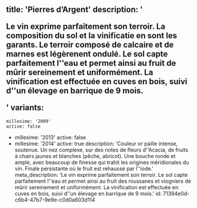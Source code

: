 title: 'Pierres d&rsquo;Argent'
description: '<p>Le vin exprime parfaitement son terroir. La composition du sol et la vinificatie en sont les garants. Le terroir composé de calcaire et de marnes est légèrenent ondulé. Le sol capte parfaitement l''eau et permet ainsi au fruit de mûrir sereinement et uniformément. La vinification est effectuée en cuves en bois, suivi d''un élevage en barrique de 9 mois.</p>'
variants:
  -
    millesime: '2009'
    active: false
  -
    millesime: '2013'
    active: false
  -
    millesime: '2014'
    active: true
    description: 'Couleur or paille intense, soutenue. Un nez complexe, sur des notes de fleurs d''Acacia, de fruits à chairs jaunes et blanches (pêche, abricot). Une bouche ronde et ample, avec beaucoup de finesse qui trahit les origines méridionales du vin. Finale persistante où le fruit est rehaussé par l''iode.'
meta_description: 'Le vin exprime parfaitement son terroir. Le sol capte parfaitement l''eau et permet ainsi au fruit des roussanes et viogniers de mûrir sereinement et uniformément. La vinification est effectuée en cuves en bois, suivi d''un élevage en barrique de 9 mois.'
id: 71394e0d-c6b4-47b7-9e9e-c0d0a603d114
